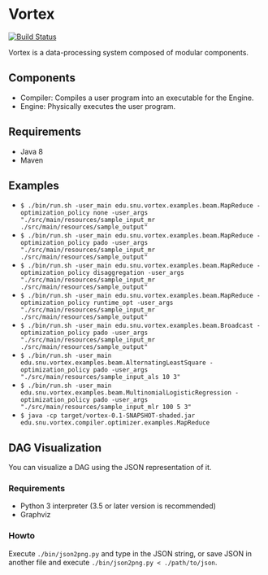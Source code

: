 # Vortex 
[![Build Status](http://cmscluster.snu.ac.kr:8080/jenkins/buildStatus/icon?job=Vortex-master)](http://cmscluster.snu.ac.kr:8080/jenkins/job/Vortex-master/)

Vortex is a data-processing system composed of modular components.

## Components
* Compiler: Compiles a user program into an executable for the Engine.
* Engine: Physically executes the user program.

## Requirements
* Java 8
* Maven

## Examples
* `$ ./bin/run.sh -user_main edu.snu.vortex.examples.beam.MapReduce -optimization_policy none -user_args "./src/main/resources/sample_input_mr ./src/main/resources/sample_output"`
* `$ ./bin/run.sh -user_main edu.snu.vortex.examples.beam.MapReduce -optimization_policy pado -user_args "./src/main/resources/sample_input_mr ./src/main/resources/sample_output"`
* `$ ./bin/run.sh -user_main edu.snu.vortex.examples.beam.MapReduce -optimization_policy disaggregation -user_args "./src/main/resources/sample_input_mr ./src/main/resources/sample_output"`
* `$ ./bin/run.sh -user_main edu.snu.vortex.examples.beam.MapReduce -optimization_policy runtime_opt -user_args "./src/main/resources/sample_input_mr ./src/main/resources/sample_output"`
* `$ ./bin/run.sh -user_main edu.snu.vortex.examples.beam.Broadcast -optimization_policy pado -user_args "./src/main/resources/sample_input_mr ./src/main/resources/sample_output"`
* `$ ./bin/run.sh -user_main edu.snu.vortex.examples.beam.AlternatingLeastSquare -optimization_policy pado -user_args "./src/main/resources/sample_input_als 10 3"`
* `$ ./bin/run.sh -user_main edu.snu.vortex.examples.beam.MultinomialLogisticRegression -optimization_policy pado -user_args "./src/main/resources/sample_input_mlr 100 5 3"`
* `$ java -cp target/vortex-0.1-SNAPSHOT-shaded.jar edu.snu.vortex.compiler.optimizer.examples.MapReduce`

## DAG Visualization
You can visualize a DAG using the JSON representation of it.

### Requirements
* Python 3 interpreter (3.5 or later version is recommended)
* Graphviz

### Howto
Execute `./bin/json2png.py` and type in the JSON string, or save JSON in another file and execute `./bin/json2png.py < ./path/to/json`.
